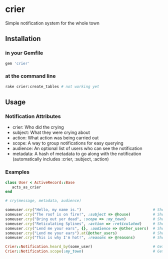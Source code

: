 crier
=====

Simple notification system for the whole town

## Installation

### in your Gemfile

```ruby
gem 'crier'
```

### at the command line

```bash
rake crier:create_tables # not working yet
```

## Usage

### Notification Attributes

* crier: Who did the crying
* subject: What they were crying about
* action: What action was being carried out
* scope: A way to group notifications for easy querying
* audience: An optional list of users who can see the notification
* metadata: A hash of metadata to go along with the notification (automatically includes :crier, :subject, :action)

### Examples

```ruby
class User < ActiveRecord::Base
   acts_as_crier
end
```

```ruby
# cry(message, metadata, audience)

someuser.cry("Hello, my name is.")                                # Shout about yourself
someuser.cry("The roof is on fire!", :subject => @house)          # Shout about the house
someuser.cry("Bring out yer dead", :scope => :my_town)            # Shout within a custom scope for finding
someuser.cry("Reticulating Splines", :action => :reticulated)     # Shout with a specific action verb for use in the view
someuser.cry("Lend me your ears", {}, :audience => @other_users)  # Shout only to specific users
someuser.cry("Lend me your ears").at(@other_users)                # Shout only to specific users, alternate syntax, non-transactional
someuser.cry("This is why I'm hot!", :reasons => @reasons)        # Shout with custom metadata

Crier::Notification.heard_by(some_user)                           # Get all the notifications the user heard
Crier::Notification.scope(:my_town)                               # Get all the notifications within the given scope
```